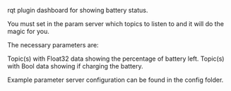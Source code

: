 rqt plugin dashboard for showing battery status.

You must set in the param server
which topics to listen to and it will
do the magic for you.

The necessary parameters are:

Topic(s) with Float32 data showing the percentage of battery left.
Topic(s) with Bool data showing if charging the battery.

Example parameter server configuration can be found in the
 config folder.